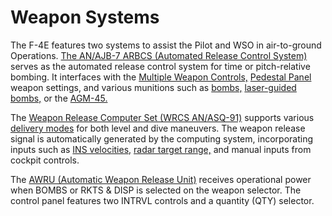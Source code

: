 # Weapon Systems

The F-4E features two systems to assist the Pilot and WSO in air-to-ground Operations. [The AN/AJB-7
ARBCS (Automated Release Control System)](./arbcs.md) serves as the automated release control system
for time or pitch-relative bombing. It interfaces
with
the [Multiple Weapon Controls,](./multiple_weapons_system.md) [Pedestal Panel](../../cockpit/pilot/pedestal_group.md)
weapon settings, and various munitions such
as [bombs,](../../stores/air_to_ground/bombs/overview.md) [laser-guided bombs,](../../stores/air_to_ground/bombs/laser_guided_bombs.md)
or the [AGM-45.](../../stores/air_to_ground/missiles/shrike.md)

The [Weapon Release Computer Set (WRCS AN/ASQ-91)](./wrcs.md) supports
various [delivery modes](./multiple_weapons_system.md#mode-selection---delivery-mode-knob) for both
level and dive maneuvers. The weapon release signal is automatically generated by the computing
system, incorporating inputs such as [INS
velocities,](../nav_com/ins.md) [radar target range,](../radar/overview.md) and
manual inputs from cockpit controls.

The [AWRU (Automatic Weapon Release Unit)](./awru.md) receives operational power when BOMBS or
RKTS & DISP is selected on the weapon selector. The control panel features two INTRVL controls and a
quantity (QTY) selector.
